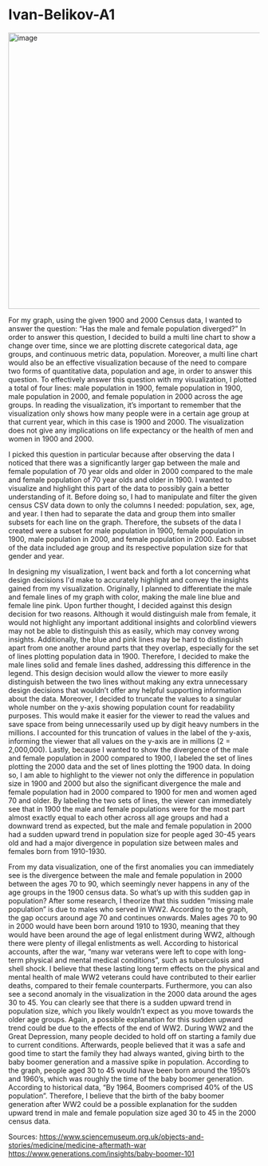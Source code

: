 # Ivan-Belikov-A1

<img width="554" alt="image" src="https://user-images.githubusercontent.com/98556759/151647678-f4ec54b3-fb5a-4508-95cb-a87cb9391db1.png">

For my graph, using the given 1900 and 2000 Census data, I wanted to answer the question: “Has the male and female population diverged?” In order to answer this 
question, I decided to build a multi line chart to show a change over time, since we are plotting discrete categorical data, age groups, and continuous metric data, 
population. Moreover, a multi line chart would also be an effective visualization because of the need to compare two forms of quantitative data, population and age, in order 
to answer this question. To effectively answer this question with my visualization, I plotted a total of four lines: male population in 1900, female population in 1900, male 
population in 2000, and female population in 2000 across the age groups. In reading the visualization, it’s important to remember that the visualization only shows how many 
people were in a certain age group at that current year, which in this case is 1900 and 2000. The visualization does not give any implications on life expectancy or the 
health of men and women in 1900 and 2000. 

I picked this question in particular because after observing the data I noticed that there was a significantly larger gap between the male and female population of 70 
year olds and older in 2000 compared to the male and female population of 70 year olds and older in 1900. I wanted to visualize and highlight this part of the data to 
possibly gain a better understanding of it. Before doing so, I had to manipulate and filter the given census CSV data down to only the columns I needed: population, sex, age, 
and year. I then had to separate the data and group them into smaller subsets for each line on the graph. Therefore, the subsets of the data I created were a subset for male 
population in 1900, female population in 1900, male population in 2000, and female population in 2000. Each subset of the data included age group and its respective 
population size for that gender and year. 
	
In designing my visualization, I went back and forth a lot concerning what design decisions I'd make to accurately highlight and convey the insights gained from my 
visualization. Originally, I planned to differentiate the male and female lines of my graph with color, making the male line blue and female line pink. Upon further thought, 
I decided against this design decision for two reasons. Although it would distinguish male from female, it would not highlight any important additional insights and 
colorblind viewers may not be able to distinguish this as easily, which may convey wrong insights. Additionally, the blue and pink lines may be hard to distinguish apart from 
one another around parts that they overlap, especially for the set of lines plotting population data in 1900. Therefore, I decided to make the male lines solid and female 
lines dashed, addressing this difference in the legend. This design decision would allow the viewer to more easily distinguish between the two lines without making any extra 
unnecessary design decisions that wouldn’t offer any helpful supporting information about the data. Moreover, I decided to truncate the values to a singular whole number on 
the y-axis showing population count for readability purposes. This would make it easier for the viewer to read the values and save space from being unnecessarily used up by 
digit heavy numbers in the millions. I accounted for this truncation of values in the label of the y-axis, informing the viewer that all values on the y-axis are in millions 
(2 = 2,000,000). Lastly, because I wanted to show the divergence of the male and female population in 2000 compared to 1900, I labeled the set of lines plotting the 2000 data 
and the set of lines plotting the 1900 data. In doing so, I am able to highlight to the viewer not only the difference in population size in 1900 and 2000 but also the 
significant divergence the male and female population had in 2000 compared to 1900 for men and women aged 70 and older. By labeling the two sets of lines, the viewer can 
immediately see that in 1900 the male and female populations were for the most part almost exactly equal to each other across all age groups and had a downward trend as 
expected, but the male and female population in 2000 had a sudden upward trend in population size for people aged 30-45 years old and had a major divergence in population 
size between males and females born from 1910-1930. 

From my data visualization, one of the first anomalies you can immediately see is the divergence between the male and female population in 2000 between the ages 70 to 
90, which seemingly never happens in any of the age groups in the 1900 census data. So what’s up with this sudden gap in population? After some research, I theorize that this 
sudden “missing male population” is due to males who served in WW2. According to the graph, the gap occurs around age 70 and continues onwards. Males ages 70 to 90 in 2000 
would have been born around 1910 to 1930, meaning that they would have been around the age of legal enlistment during WW2, although there were plenty of illegal enlistments 
as well. According to historical accounts, after the war, “many war veterans were left to cope with long-term physical and mental medical conditions”, such as tuberculosis 
and shell shock. I believe that these lasting long term effects on the physical and mental health of male WW2 veterans could have contributed to their earlier deaths, 
compared to their female counterparts. Furthermore, you can also see a second anomaly in the visualization in the 2000 data around the ages 30 to 45. You can clearly see that 
there is a sudden upward trend in population size, which you likely wouldn’t expect as you move towards the older age groups. Again, a possible explanation for this sudden 
upward trend could be due to the effects of the end of WW2. During WW2 and the Great Depression, many people decided to hold off on starting a family due to current 
conditions. Afterwards, people believed that it was a safe and good time to start the family they had always wanted, giving birth to the baby boomer generation and a massive 
spike in population. According to the graph, people aged 30 to 45 would have been born around the 1950’s and 1960’s, which was roughly the time of the baby boomer generation. 
According to historical data, “By 1964, Boomers comprised 40% of the US population”. Therefore, I believe that the birth of the baby boomer generation after WW2 could be a 
possible explanation for the sudden upward trend in male and female population size aged 30 to 45 in the 2000 census data. 

Sources:
https://www.sciencemuseum.org.uk/objects-and-stories/medicine/medicine-aftermath-war
https://www.generations.com/insights/baby-boomer-101
